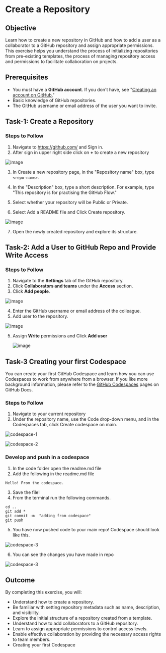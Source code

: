 # Create a Repository

## Objective
Learn how to create a new repository in GitHub and how to add a user as a collaborator to a GitHub repository and assign appropriate permissions. This exercise helps you understand the process of initializing repositories from pre-existing templates, the process of managing repository access and permissions to facilitate collaboration on projects.

## Prerequisites
- You must have a **GitHub account**. If you don't have, see "[Creating an account on GitHub.](https://docs.github.com/en/get-started/start-your-journey/creating-an-account-on-github)"
- Basic knowledge of GitHub repositories.
- The GitHub username or email address of the user you want to invite.

## Task-1: Create a Repository

### Steps to Follow
1. Navigate to https://github.com/ and Sign in.
2. After sign in upper right side click on **+** to create a new repository

![image](https://github.com/user-attachments/assets/76046ec6-9b22-45eb-a82d-94d958a854ce)

3. In Create a new repository page, in the "Repository name" box, type `<repo-name>`.

4. In the "Description" box, type a short description. For example, type "This repository is for practising the GitHub Flow."

5. Select whether your repository will be Public or Private.

6. Select Add a README file and Click Create repository.

![image](https://github.com/user-attachments/assets/b196bc88-8696-4cb5-8fcb-c00f6442dc6a)


7. Open the newly created repository and explore its structure. 


## Task-2: Add a User to GitHub Repo and Provide Write Access

### Steps to Follow
1. Navigate to the **Settings** tab of the GitHub repository.
2. Click **Collaborators and teams** under the **Access** section.
3. Click **Add people**.
   
  ![image](https://github.com/user-attachments/assets/28159c5a-a09e-41de-8e09-37b06ec4cb79)



4. Enter the GitHub username or email address of the colleague.
5. Add user to the repository.  

![image](https://github.com/user-attachments/assets/c1b28283-a11a-4fc6-ac5a-310d1ae625c9)


  
5. Assign **Write** permissions and Click **Add user**

   ![image](https://github.com/user-attachments/assets/8ad107b1-52ed-4ac5-8442-fefb024f9300)



## Task-3 Creating your first Codespace

You can create your first GitHub Codespace and learn how you can use Codespaces to work from anywhere from a browser. If you like more background information, please refer to the [GitHub Codespaces](https://docs.github.com/en/codespaces) pages on GitHub Docs.

### Steps to Follow
1. Navigate to your current repository
2. Under the repository name, use the  Code drop-down menu, and in the Codespaces tab, click Create codespace on main.

![codespace-1](../images/codespace-new.png)

![codespace-2](../images/codespace-ide.png)

### Develop and push in a codespace
1. In the code folder open the readme.md file
2. Add the following in the readme.md file
```
Hello! From the codespace.
```
3. Save the file!
4. From the terminal run the following commands.
```
cd ..
git add *
git commit -m  "adding from codespace"
git push
```
5. You have now pushed code to your main repo! Codespace should look like this.

![codespace-3](../images/changes-codespace.png)

6. You can see the changes you have made in repo

![codespace-3](../images/repo-changes.png)

## Outcome

By completing this exercise, you will:
- Understand how to create a repository.
- Be familiar with setting repository metadata such as name, description, and visibility.
- Explore the initial structure of a repository created from a template.
- Understand how to add collaborators to a GitHub repository.
- Learn to assign appropriate permissions to control access levels.
- Enable effective collaboration by providing the necessary access rights to team members.
- Creating your first Codespace
